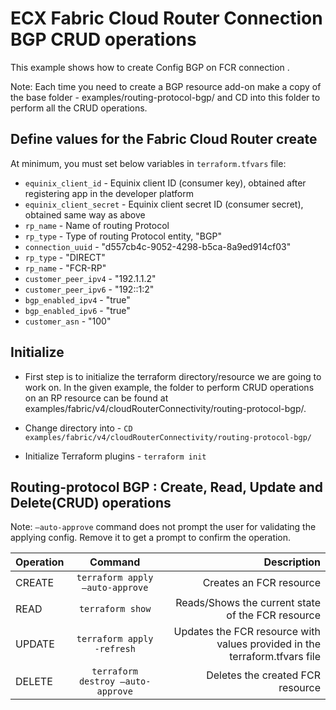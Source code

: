 # ECX Fabric Cloud Router Connection BGP CRUD operations
This example shows how to create Config BGP on FCR connection .

Note: Each time you need to create a BGP resource add-on
make a copy of the base folder - examples/routing-protocol-bgp/ and CD into this folder to perform all the CRUD operations.

## Define values for the Fabric Cloud Router create
At minimum, you must set below variables in `terraform.tfvars` file:
- `equinix_client_id` - Equinix client ID (consumer key), obtained after registering app in the developer platform
- `equinix_client_secret` - Equinix client secret ID (consumer secret), obtained same way as above
- `rp_name` - Name of routing Protocol
- `rp_type` - Type of routing Protocol entity, "BGP"
- `connection_uuid` - "d557cb4c-9052-4298-b5ca-8a9ed914cf03"
- `rp_type` - "DIRECT"
- `rp_name` - "FCR-RP"
- `customer_peer_ipv4` - "192.1.1.2"
- `customer_peer_ipv6` - "192::1:2"
- `bgp_enabled_ipv4` - "true" 
- `bgp_enabled_ipv6` - "true" 
- `customer_asn` - "100"

## Initialize
- First step is to initialize the terraform directory/resource we are going to work on.
  In the given example, the folder to perform CRUD operations on an RP resource can be found at examples/fabric/v4/cloudRouterConnectivity/routing-protocol-bgp/.

- Change directory into - `CD examples/fabric/v4/cloudRouterConnectivity/routing-protocol-bgp/`
- Initialize Terraform plugins - `terraform init`

## Routing-protocol BGP : Create, Read, Update and Delete(CRUD) operations
Note: `–auto-approve` command does not prompt the user for validating the applying config. Remove it to get a prompt to confirm the operation.

| Operation |              Command              |                                                               Description |
|:----------|:---------------------------------:|--------------------------------------------------------------------------:|
| CREATE    |  `terraform apply –auto-approve`  |                                                    Creates an FCR resource |
| READ      |         `terraform show`          |                          Reads/Shows the current state of the FCR resource |
| UPDATE    |    `terraform apply -refresh`     | Updates the FCR resource with values provided in the terraform.tfvars file |
| DELETE    | `terraform destroy –auto-approve` |                                           Deletes the created FCR resource |